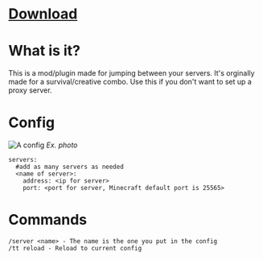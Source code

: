 # [Download](https://modrinth.com/plugin/trusted-travels)

# What is it?
This is a mod/plugin made for jumping between your servers. It's orginally made for a survival/creative combo. Use this if you don't want to set up a proxy server.

# Config
![A config](https://cdn.modrinth.com/data/cached_images/496ba7e9ac415214de1f9f514ccf398632b46088.png)
_Ex. photo_


```
servers:
  #add as many servers as needed
  <name of server>:
    address: <ip for server>
    port: <port for server, Minecraft default port is 25565>
```

# Commands

```
/server <name> - The name is the one you put in the config
/tt reload - Reload to current config
```
